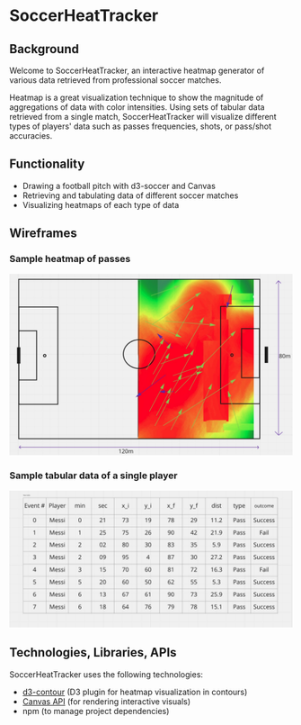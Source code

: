 # SoccerHeatTracker

## Background
Welcome to SoccerHeatTracker, an interactive heatmap generator of various data retrieved from professional soccer matches.

Heatmap is a great visualization technique to show the magnitude of aggregations of  data with color intensities. Using sets of tabular data retrieved from a single match, SoccerHeatTracker will visualize different types of players' data such as passes frequencies, shots, or pass/shot accuracies.  

## Functionality
- Drawing a football pitch with d3-soccer and Canvas
- Retrieving and tabulating data of different soccer matches
- Visualizing heatmaps of each type of data

## Wireframes
### Sample heatmap of passes
![](dist/assets/Images/Wireframe_home.jpg)

### Sample tabular data of a single player
![](dist/assets/Images/Wireframe_data.jpg)

## Technologies, Libraries, APIs
SoccerHeatTracker uses the following technologies:

- [d3-contour](https://github.com/d3/d3-contour) (D3 plugin for heatmap visualization in contours)
- [Canvas API](https://developer.mozilla.org/en-US/docs/Web/API/Canvas_API) (for rendering interactive visuals)
- npm (to manage project dependencies)

